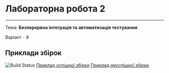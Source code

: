 # Лабораторна робота 2 
---
Тема: **Безперервна інтеграція та автоматизація тестування**

Варіант - 9

## Приклади збірок

![Build Status](https://github.com/vladyslavpopov/kpi3-lab2/actions/workflows/build.yml/badge.svg)
[Приклад успішної збірки](https://github.com/vladyslavpopov/kpi3-lab2/actions/runs/13976716412)
[Приклад неуспішної збірки](https://github.com/vladyslavpopov/kpi3-lab2/actions/runs/13976438482)
